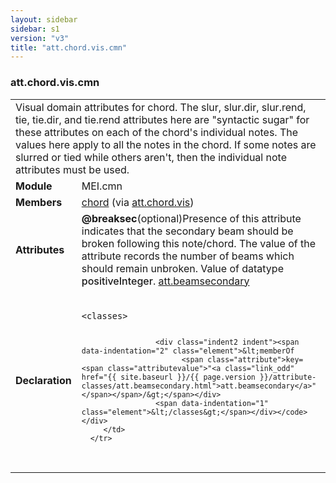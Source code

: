 ```yaml
---
layout: sidebar
sidebar: s1
version: "v3"
title: "att.chord.vis.cmn"
---
```

<div class="classSpec att">
   <h3 id="att.chord.vis.cmn">att.chord.vis.cmn</h3>
   <table class="wovenodd">
      <tr>
         <td colspan="2" class="wovenodd-col2">Visual domain attributes for chord. The slur, slur.dir, slur.rend, tie, tie.dir, and
            tie.rend attributes here are "syntactic sugar" for these attributes on each of the
            chord's
            individual notes. The values here apply to all the notes in the chord. If some notes
            are
            slurred or tied while others aren't, then the individual note attributes must be
            used.
         </td>
      </tr>
      <tr>
         <td class="wovenodd-col1"><strong>Module</strong></td>
         <td class="wovenodd-col2">MEI.cmn</td>
      </tr>
      <tr>
         <td class="wovenodd-col1"><strong>Members</strong></td>
         <td class="wovenodd-col2">
            <div class="parent">
               <div><a class="link_odd_elementSpec" href="{{ site.baseurl }}/{{ page.version }}/elements/chord.html">chord</a><span> (via <a class="link_odd_classSpec" href="{{ site.baseurl }}/{{ page.version }}/attribute-classes/att.chord.vis.html">att.chord.vis</a>)</span></div>
            </div>
         </td>
      </tr>
      <tr>
         <td class="wovenodd-col1"><strong>Attributes</strong></td>
         <td class="wovenodd-col2">
            <div class="attributeDef"><span class="attribute"><strong>@breaksec</strong></span><span class="attributeUsage">(optional)</span><span class="attributeDesc">Presence of this attribute indicates that the secondary beam should be broken
                  following this note/chord. The value of the attribute records the number of beams
                  which
                  should remain unbroken.</span>
               Value of datatype <span style="font-weight: 500;">positiveInteger</span>.
               <span class="attributeClasses"><a class="link_odd" href="{{ site.baseurl }}/{{ page.version }}/attribute-classes/att.beamsecondary.html">att.beamsecondary</a></span></div>
         </td>
      </tr>
      <tr>
         <td class="wovenodd-col1"><strong>Declaration</strong></td>
         <td class="wovenodd-col2">
            <div class="code" xml:space="preserve" data-lang="ODD"><code>
                  <div class="indent1 indent"><span data-indentation="1" class="element">&lt;classes&gt;</span>
                     
                     <div class="indent2 indent"><span data-indentation="2" class="element">&lt;memberOf
                           <span class="attribute">key=<span class="attributevalue">"<a class="link_odd" href="{{ site.baseurl }}/{{ page.version }}/attribute-classes/att.beamsecondary.html">att.beamsecondary</a>"</span></span>/&gt;</span></div>
                     <span data-indentation="1" class="element">&lt;/classes&gt;</span></div></code></div>
         </td>
      </tr>
   </table>
</div>